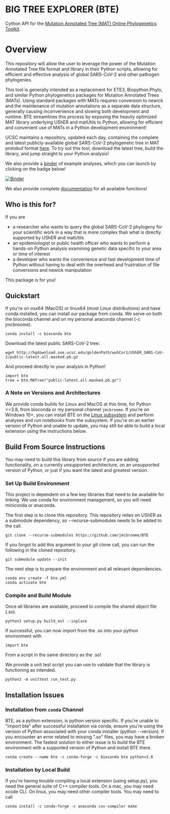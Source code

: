# BIG TREE EXPLORER (BTE)
Cython API for the [Mutation Annotated Tree (MAT) Online Phylogenetics Toolkit](https://github.com/yatisht/usher). 

# Overview
This repository will allow the user to leverage the power of the Mutation Annotated Tree file format and library in their Python scripts, allowing for efficient and effective analysis of global SARS-CoV-2 and other pathogen phylogenies. 

This tool is generally intended as a replacement for ETE3, Biopython.Phylo, and similar Python phylogenetics packages for Mutation Annotated Trees (MATs). Using standard packages with MATs requires conversion to newick and the maintenance of mutation annotations as a separate data structure, generally causing inconvenience and slowing both development and runtime. BTE streamlines this process by exposing the heavily optimized MAT library underlying UShER and matUtils to Python, allowing for efficient and convenient use of MATs in a Python development environment!

UCSC maintains a repository, updated each day, containing the complete and latest publicly-available global SARS-CoV-2 phylogenetic tree in MAT protobuf format [here](http://hgdownload.soe.ucsc.edu/goldenPath/wuhCor1/UShER_SARS-CoV-2/). To try out this tool, download the latest tree, build the library, and jump straight to your Python analysis!

We also provide a [binder](https://github.com/jmcbroome/bte-binder) of example analyses, which you can launch by clicking on the badge below!

[![Binder](https://mybinder.org/badge_logo.svg)](https://mybinder.org/v2/gh/jmcbroome/bte-binder/HEAD)

We also provide complete [documentation](https://jmcbroome.github.io/BTE/build/html/index.html) for all available functions!

## Who is this for?

If you are 

- a researcher who wants to query the global SARS-CoV-2 phylogeny for your scientific work in a way that is more complex than what is directly supported by UShER and matUtils
- an epidemiologist or public health officer who wants to perform a hands-on Python analysis examining genetic data specific to your area or time of interest
- a developer who wants the convenience and fast development time of Python without having to deal with the overhead and frustration of file conversions and newick manipulation

This package is for you!

## Quickstart

If you're on osx64 (MacOS) or linux64 (most Linux distributions) and have conda installed, you can install our package from conda. We serve on both the bioconda channel and on my personal anaconda channel (-c jmcbroome).

```
conda install -c bioconda bte
```

Download the latest public SARS-CoV-2 tree:

```
wget http://hgdownload.soe.ucsc.edu/goldenPath/wuhCor1/UShER_SARS-CoV-2/public-latest.all.masked.pb.gz
```

And proceed directly to your analysis in Python!

```
import bte
tree = bte.MATree("public-latest.all.masked.pb.gz")
```

### A Note on Versions and Architectures

We provide conda builds for Linux and MacOS at this time, for Python >=3.8, from bioconda or my personal channel `jmcbroome`. If you're on Windows 10+, you can install BTE on the [Linux subsystem](https://docs.microsoft.com/en-us/windows/wsl/about) and perform analyses and run notebooks from the subsystem. If you're on an earlier version of Python and unable to update, you may still be able to build a local extension using the instructions below.

## Build From Source Instructions

You may need to build this library from source if you are adding functionality, on a currently unsupported architecture, on an unsupported version of Python, or just if you want the latest and greatest version. 

### Set Up Build Environment

This project is dependent on a few key libraries that need to be available for linking. We use conda for environment management, so you will need miniconda or anaconda. 

The first step is to clone this repository. This repository relies on UShER as a submodule dependency, so --recurse-submodules
needs to be added to the call.

```
git clone --recurse-submodules https://github.com/jmcbroome/BTE
```

If you forgot to add this argument to your git clone call, you can run the following in the cloned repository.

```
git submodule update --init
```

The next step is to prepare the environment and all relevant dependencies.

```
conda env create -f bte.yml
conda activate bte
```

### Compile and Build Module

Once all libraries are available, proceed to compile the shared object file (.so).

```
python3 setup.py build_ext --inplace
```

If successful, you can now import from the .so into your python environment with 

```
import bte
```

From a script in the same directory as the .so!

We provide a unit test script you can use to validate that the library is functioning as intended.

```
python3 -m unittest run_test.py
```

## Installation Issues

### Installation from `conda` Channel

BTE, as a python extension, is python version specific. If you're unable to "import bte" after successful installation via conda, ensure you're using the version of Python associated with your conda installer (python --version). If you encounter an error related to missing ".so" files, you may have a broken environment. The fastest solution to either issue is to build the BTE environment with a supported version of Python and install BTE there.

```
conda create --name bte -c conda-forge -c bioconda bte python=3.8
```

### Installation by Local Build

If you're having trouble compiling a local extension (using setup.py), you need the general suite of C++ compiler tools. On a mac, you may need xcode CLI. On linux, you may need other compiler tools. You may need to call 

```
conda install -c conda-forge -c anaconda cxx-compiler make
```
